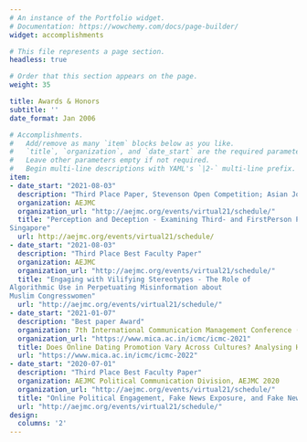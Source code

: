 ```yaml
---
# An instance of the Portfolio widget.
# Documentation: https://wowchemy.com/docs/page-builder/
widget: accomplishments

# This file represents a page section.
headless: true

# Order that this section appears on the page.
weight: 35

title: Awards & Honors
subtitle: ''
date_format: Jan 2006

# Accomplishments.
#   Add/remove as many `item` blocks below as you like.
#   `title`, `organization`, and `date_start` are the required parameters.
#   Leave other parameters empty if not required.
#   Begin multi-line descriptions with YAML's `|2-` multi-line prefix.
item:
- date_start: "2021-08-03"
  description: "Third Place Paper, Stevenson Open Competition; Asian Journal of Communication Best Paper"
  organization: AEJMC
  organization_url: "http://aejmc.org/events/virtual21/schedule/"
  title: "Perception and Deception - Examining Third- and FirstPerson Perceptual Gaps About Deepfakes in US and
Singapore"
  url: http://aejmc.org/events/virtual21/schedule/
- date_start: "2021-08-03"
  description: "Third Place Best Faculty Paper"
  organization: AEJMC
  organization_url: "http://aejmc.org/events/virtual21/schedule/"
  title: "Engaging with Vilifying Stereotypes - The Role of
Algorithmic Use in Perpetuating Misinformation about
Muslim Congresswomen"
  url: "http://aejmc.org/events/virtual21/schedule/"
- date_start: "2021-01-07"
  description: "Best paper Award"
  organization: 7th International Communication Management Conference (ICMC) 2021, Moody College of Communication (UT Austin) and MICA
  organization_url: "https://www.mica.ac.in/icmc/icmc-2021"
  title: Does Online Dating Promotion Vary Across Cultures? Analysing Homepage Advertisements of Online Dating Services in 51 Countries Across Europe, North America, and South America
  url: "https://www.mica.ac.in/icmc/icmc-2022"
- date_start: "2020-07-01"
  description: "Third Place Best Faculty Paper"
  organization: AEJMC Political Communication Division, AEJMC 2020
  organization_url: "http://aejmc.org/events/virtual21/schedule/"
  title: "Online Political Engagement, Fake News Exposure, and Fake News Sharing in Sub-Saharan Africa"
  url: "http://aejmc.org/events/virtual21/schedule/"
design:
  columns: '2' 
---
```


